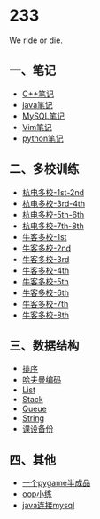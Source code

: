 233
======

We ride or die.
## 一、笔记
* [C++笔记](/笔记/C++笔记.md)
* [java笔记](/笔记/java笔记.md)
* [MySQL笔记](/笔记/MySQL笔记.md)
* [Vim笔记](/笔记/Vim笔记.md)
* [python笔记](/笔记/python笔记.md)

## 二、多校训练
* [杭电多校-1st-2nd](/多校训练/2018%20Multi-University%20Contest%201/Multi-University%201st-2nd.md)
* [杭电多校-3rd-4th](/多校训练/2018%20Multi-University%20Contest%203/Multi-University%203rd-4th.md)
* [杭电多校-5th-6th](/多校训练/2018%20Multi-University%20Contest%205/Multi-University%205th-6th.md)
* [杭电多校-7th-8th](/多校训练/2018%20Multi-University%20Contest%207/Multi-University%207th-8th.md)
* [牛客多校-1st](/多校训练/2018%20Nowcoder%20Contest%201/Nowcoder%201st.md)
* [牛客多校-2nd](/多校训练/2018%20Nowcoder%20Contest%202/Nowcoder%202nd.md)
* [牛客多校-3rd](/多校训练/2018%20Nowcoder%20Contest%203/Nowcoder%203rd.md)
* [牛客多校-4th](/多校训练/2018%20Nowcoder%20Contest%204/Nowcoder%204th.md)
* [牛客多校-5th](/多校训练/2018%20Nowcoder%20Contest%205/Nowcoder%205th.md)
* [牛客多校-6th](/多校训练/2018%20Nowcoder%20Contest%206/Nowcoder%206th.md)
* [牛客多校-7th](/多校训练/2018%20Nowcoder%20Contest%207/Nowcoder%207th.md)
* [牛客多校-8th](/多校训练/2018%20Nowcoder%20Contest%208/Nowcoder%208th.md)

## 三、数据结构
* [排序](/Data%20Structure/Sort)
* [哈夫曼编码](/Data%20Structure/HuffmanCoding.cpp)
* [List](/Data%20Structure/List.h)
* [Stack](/Data%20Structure/Stack.h)
* [Queue](/Data%20Structure/Queue.h)
* [String](/Data%20Structure/String.h)
* [课设备份](/Data%20Structure/课设备份)

## 四、其他
* [一个pygame半成品](/其他/一个pygame半成品)
* [oop小练](/其他/oop小练.md)
* [java连接mysql](/其他/java连接mysql)
